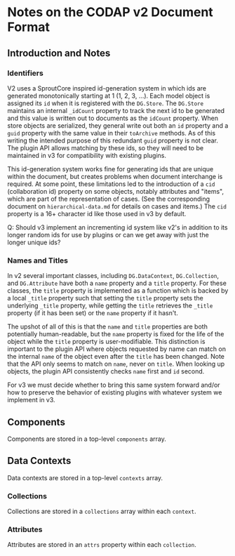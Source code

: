 # Notes on the CODAP v2 Document Format

## Introduction and Notes

### Identifiers

V2 uses a SproutCore inspired id-generation system in which ids are generated monotonically starting at 1 (1, 2, 3, ...). Each model object is assigned its `id` when it is registered with the `DG.Store`. The `DG.Store` maintains an internal `_idCount` property to track the next id to be generated and this value is written out to documents as the `idCount` property. When store objects are serialized, they general write out both an `id` property and a `guid` property with the same value in their `toArchive` methods. As of this writing the intended purpose of this redundant `guid` property is not clear. The plugin API allows matching by these ids, so they will need to be maintained in v3 for compatibility with existing plugins.

This id-generation system works fine for generating ids that are unique within the document, but creates problems when document interchange is required. At some point, these limitations led to the introduction of a `cid` (collaboration id) property on some objects, notably attributes and "items", which are part of the representation of cases. (See the corresponding document on `hierarchical-data.md` for details on cases and items.) The `cid` property is a 16+ character id like those used in v3 by default.

Q: Should v3 implement an incrementing id system like v2's in addition to its longer random ids for use by plugins or can we get away with just the longer unique ids?

### Names and Titles

In v2 several important classes, including `DG.DataContext`, `DG.Collection`, and `DG.Attribute` have both a `name` property and a `title` property. For these classes, the `title` property is implemented as a function which is backed by a local `_title` property such that setting the `title` property sets the underlying `_title` property, while getting the `title` retrieves the `_title` property (if it has been set) or the `name` property if it hasn't.

The upshot of all of this is that the `name` and `title` properties are both potentially human-readable, but the `name` property is fixed for the life of the object while the `title` property is user-modifiable. This distinction is important to the plugin API where objects requested by name can match on the internal `name` of the object even after the `title` has been changed. Note that the API only seems to match on `name`, never on `title`. When looking up objects, the plugin API consistently checks `name` first and `id` second.

For v3 we must decide whether to bring this same system forward and/or how to preserve the behavior of existing plugins with whatever system we implement in v3.

## Components

Components are stored in a top-level `components` array.

## Data Contexts

Data contexts are stored in a top-level `contexts` array.

### Collections

Collections are stored in a `collections` array within each `context`.

### Attributes

Attributes are stored in an `attrs` property within each `collection`.
